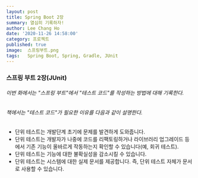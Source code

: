 ```yaml
---
layout: post
title: Spring Boot 2장
summary: 열심히 기록하자!
author: Lee Chang Ho
date: '2020-11-26 14:58:00'
category: 프로젝트
published: true
image:  스프링부트.png
tags:   Spring Boot, Spring, Gradle, JUnit
---
```


### 스프링 부트 2장(JUnit)  

###### 이번 화에서는 "스프링 부트"에서 "테스트 코드"를 작성하는 방법에 대해 기록한다.  
###### 책에서는 "테스트 코드"가 필요한 이유를 다음과 같이 설명한다.  

+ 단위 테스트는 개발단계 초기에 문제를 발견하게 도와줍니다.
+ 단위 테스트는 개발자가 나중에 코드를 리팩토링하거나 라이브러리 업그레이드 등에서 기존 기능이 올바르게 작동하는지 확인할 수 있습니다(예, 회귀 테스트).
+ 단위 테스트는 기능에 대한 불확실성을 감소시킬 수 있습니다.
+ 단위 테스트는 시스템에 대한 실제 문서를 제공합니다. 즉, 단위 테스트 자체가 문서로 사용할 수 있습니다.

